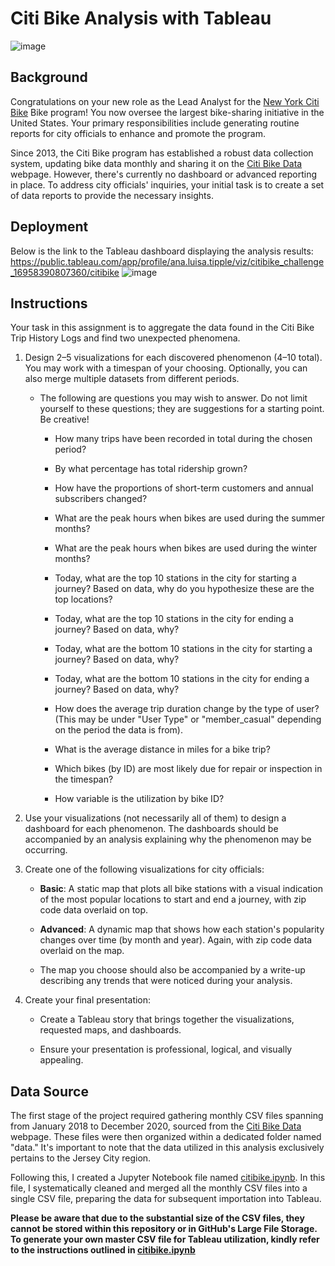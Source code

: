 # Citi Bike Analysis with Tableau
![image](https://github.com/AnaTipps/citybike_challenge/assets/131827518/c2b68d65-9fc7-456c-a8f5-13e78749ac3b)


## Background 

Congratulations on your new role as the Lead Analyst for the [New York Citi Bike](https://en.wikipedia.org/wiki/Citi_Bike) Bike program! You now oversee the largest bike-sharing initiative in the United States. Your primary responsibilities include generating routine reports for city officials to enhance and promote the program.

Since 2013, the Citi Bike program has established a robust data collection system, updating bike data monthly and sharing it on the [Citi Bike Data](https://citibikenyc.com/system-data) webpage. However, there's currently no dashboard or advanced reporting in place. To address city officials' inquiries, your initial task is to create a set of data reports to provide the necessary insights.


## Deployment
Below is the link to the Tableau dashboard displaying the analysis results: 
https://public.tableau.com/app/profile/ana.luisa.tipple/viz/citibike_challenge_16958390807360/citibike 
![image](https://github.com/AnaTipps/citybike_challenge/assets/131827518/3b4e53ea-e445-4ae5-b97b-fd70b4dc3472)


## Instructions
Your task in this assignment is to aggregate the data found in the Citi Bike Trip History Logs and find two unexpected phenomena.

1. Design 2–5 visualizations for each discovered phenomenon (4–10 total). You may work with a timespan of your choosing. Optionally, you can also merge multiple datasets from different periods.

    - The following are questions you may wish to answer. Do not limit yourself to these questions; they are suggestions for a starting point. Be creative!

        * How many trips have been recorded in total during the chosen period?

        * By what percentage has total ridership grown?

        * How have the proportions of short-term customers and annual subscribers changed?

        * What are the peak hours when bikes are used during the summer months?

        * What are the peak hours when bikes are used during the winter months?

        * Today, what are the top 10 stations in the city for starting a journey? Based on data, why do you hypothesize these are the top locations?

        * Today, what are the top 10 stations in the city for ending a journey? Based on data, why?

        * Today, what are the bottom 10 stations in the city for starting a journey? Based on data, why?

        * Today, what are the bottom 10 stations in the city for ending a journey? Based on data, why?

        * How does the average trip duration change by the type of user? (This may be under "User Type" or "member_casual" depending on the period the data is from).

        * What is the average distance in miles for a bike trip?

        * Which bikes (by ID) are most likely due for repair or inspection in the timespan?

        * How variable is the utilization by bike ID?

2. Use your visualizations (not necessarily all of them) to design a dashboard for each phenomenon. The dashboards should be accompanied by an analysis explaining why the phenomenon may be occurring.

3. Create one of the following visualizations for city officials:

    - **Basic**: A static map that plots all bike stations with a visual indication of the most popular locations to start and end a journey, with zip code data overlaid on top.

    - **Advanced**: A dynamic map that shows how each station's popularity changes over time (by month and year). Again, with zip code data overlaid on the map.

    - The map you choose should also be accompanied by a write-up describing any trends that were noticed during your analysis.

4. Create your final presentation:

    - Create a Tableau story that brings together the visualizations, requested maps, and dashboards.

    - Ensure your presentation is professional, logical, and visually appealing.
    
## Data Source

The first stage of the project required gathering monthly CSV files spanning from January 2018 to December 2020, sourced from the [Citi Bike Data](https://citibikenyc.com/system-data) webpage. These files were then organized within a dedicated folder named "data." It's important to note that the data utilized in this analysis exclusively pertains to the Jersey City region.

Following this, I created a Jupyter Notebook file named [citibike.ipynb](https://github.com/AnaTipps/citybike_challenge/blob/main/citibike.ipynb). In this file, I systematically cleaned and merged all the monthly CSV files into a single CSV file, preparing the data for subsequent importation into Tableau.

   
   **Please be aware that due to the substantial size of the CSV files, they cannot be stored within this repository or in GitHub's Large File Storage. To generate your own master CSV file for Tableau utilization, kindly refer to the instructions outlined in [citibike.ipynb](https://github.com/AnaTipps/citybike_challenge/blob/main/citibike.ipynb)**
